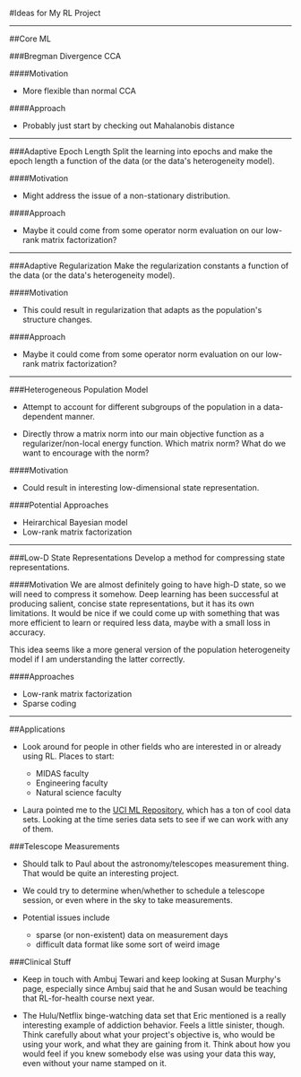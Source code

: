 #Ideas for My RL Project

* * *

##Core ML

###Bregman Divergence CCA

####Motivation
* More flexible than normal CCA

####Approach
* Probably just start by checking out Mahalanobis distance

* * *

###Adaptive Epoch Length
Split the learning into epochs and make the epoch length a function of the data (or the data's heterogeneity model).

####Motivation
* Might address the issue of a non-stationary distribution.

####Approach
* Maybe it could come from some operator norm evaluation on our low-rank matrix factorization?

* * *

###Adaptive Regularization
Make the regularization constants a function of the data (or the data's heterogeneity model).

####Motivation
* This could result in regularization that adapts as the population's structure changes.

####Approach
* Maybe it could come from some operator norm evaluation on our low-rank matrix factorization?

* * *

###Heterogeneous Population Model
* Attempt to account for different subgroups of the population in a data-dependent manner.

* Directly throw a matrix norm into our main objective function as a regularizer/non-local energy function. Which matrix norm? What do we want to encourage with the norm?

####Motivation
* Could result in interesting low-dimensional state representation.

####Potential Approaches
* Heirarchical Bayesian model
* Low-rank matrix factorization

* * *

###Low-D State Representations
Develop a method for compressing state representations.

####Motivation
We are almost definitely going to have high-D state, so we will need to compress it somehow. Deep learning has been successful at producing salient, concise state representations, but it has its own limitations. It would be nice if we could come up with something that was more efficient to learn or required less data, maybe with a small loss in accuracy.

This idea seems like a more general version of the population heterogeneity model if I am understanding the latter correctly.

####Approaches
* Low-rank matrix factorization
* Sparse coding

* * *

##Applications

* Look around for people in other fields who are interested in or already using RL. Places to start:
    * MIDAS faculty
    * Engineering faculty
    * Natural science faculty

* Laura pointed me to the [UCI ML Repository](http://archive.ics.uci.edu/ml/index.html), which has a ton of cool data sets. Looking at the time series data sets to see if we can work with any of them.

###Telescope Measurements
* Should talk to Paul about the astronomy/telescopes measurement thing. That would be quite an interesting project.

* We could try to determine when/whether to schedule a telescope session, or even where in the sky to take measurements.

* Potential issues include
    * sparse (or non-existent) data on measurement days
    * difficult data format like some sort of weird image

###Clinical Stuff
* Keep in touch with Ambuj Tewari and keep looking at Susan Murphy's page, especially since Ambuj said that he and Susan would be teaching that RL-for-health course next year.

* The Hulu/Netflix binge-watching data set that Eric mentioned is a really interesting example of addiction behavior. Feels a little sinister, though. Think carefully about what your project's objective is, who would be using your work, and what they are gaining from it. Think about how you would feel if you knew somebody else was using your data this way, even without your name stamped on it.
